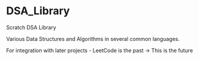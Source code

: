 # DSA_Library
Scratch DSA Library 

Various Data Structures and Algorithms in several common languages.

For integration with later projects - LeetCode is the past -> This is the future
